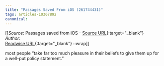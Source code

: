 ```yaml
---
title: "Passages Saved From iOS (261744431)"
tags: articles-10367892
canonical: 
---
```


[[_Source_: Passages saved from iOS - [Source URL](){:target="_blank"}<br>
_Author_: <br>
[Readwise URL](https://readwise.io/open/261744431){:target="_blank"}
::wrap]]

most people “take far too much pleasure in their beliefs to give them up for a well-put policy statement.”
